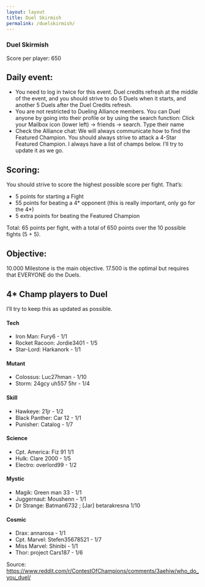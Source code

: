 ```yaml
---
layout: layout
title: Duel Skirmish
permalink: /duelskirmish/
---
```


### Duel Skirmish
Score per player: 650

## Daily event:

* You need to log in twice for this event. Duel credits refresh at the middle of the event, and you should strive to do 5 Duels when it starts, and another 5 Duels after the Duel Credits refresh. 
* You are not restricted to Dueling Alliance members. You can Duel anyone by going into their profile or by using the search function: Click your Mailbox icon (lower left) -> friends -> search. Type their name
* Check the Alliance chat: We will always communicate how to find the Featured Champion. You should always strive to attack a 4-Star Featured Champion. 
I always have a list of champs below. I’ll try to update it as we go.

## Scoring:
You should strive to score the highest possible score per fight. That’s:

* 5 points for starting a Fight
* 55 points for beating a 4* opponent (this is really important, only go for the 4*)
* 5 extra points for beating the Featured Champion

Total: 65 points per fight, with a total of 650 points over the 10 possible fights (5 + 5).

## Objective:
10.000 Milestone is the main objective. 17.500 is the optimal but requires that EVERYONE do the Duels.

## 4* Champ players to Duel
I’ll try to keep this as updated as possible.

#### Tech
- Iron Man: Fury6 - 1/1
- Rocket Racoon: Jordie3401 - 1/5
- Star-Lord: Harkanork - 1/1

#### Mutant
- Colossus: Luc27hman - 1/10
- Storm: 24gcy uh557 5hr - 1/4

#### Skill
- Hawkeye: 21jr - 1/2
- Black Panther: Car 12 - 1/1
- Punisher: Catalog - 1/7

#### Science
- Cpt. America: Fiz 91 1/1
- Hulk: Clare 2000 - 1/5
- Electro: overlord99 - 1/2

#### Mystic
- Magik: Green man 33 - 1/1
- Juggernaut: Moushenn - 1/1
- Dr Strange: Batman6732 ; [Jar] betarakresna 1/10

#### Cosmic
- Drax: annarosa - 1/1
- Cpt. Marvel: Stefen35678521 - 1/7
- Miss Marvel: Shinibi - 1/1
- Thor: project Cars187 - 1/6

Source: https://www.reddit.com/r/ContestOfChampions/comments/3aehiw/who_do_you_duel/